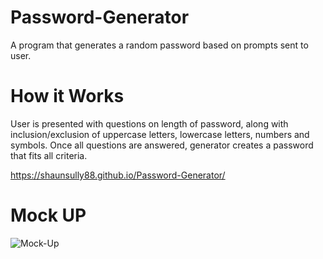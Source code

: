 # Password-Generator

A program that generates a random password based on prompts sent to user. 

# How it Works

User is presented with questions on length of password, along with inclusion/exclusion of uppercase letters, lowercase letters, numbers and symbols. Once all questions are answered, generator creates a password that fits all criteria. 

https://shaunsully88.github.io/Password-Generator/

# Mock UP

![Mock-Up](https://user-images.githubusercontent.com/98717384/158064458-35f761d4-03c3-4328-948d-245cdacb33dc.png)

